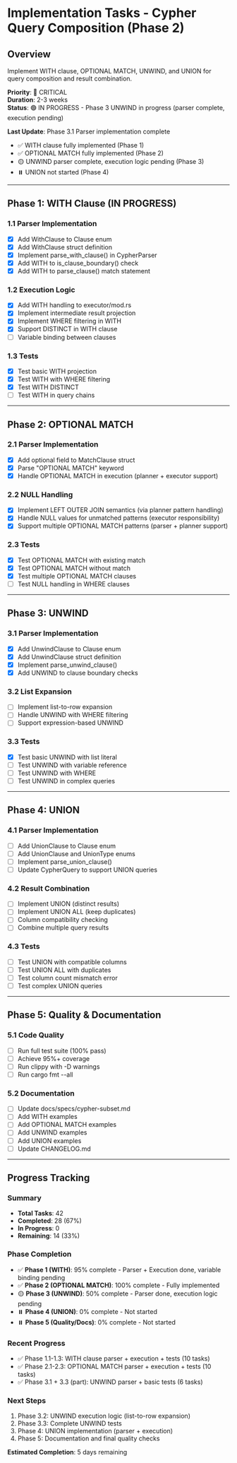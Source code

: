 # Implementation Tasks - Cypher Query Composition (Phase 2)

## Overview
Implement WITH clause, OPTIONAL MATCH, UNWIND, and UNION for query composition and result combination.

**Priority**: 🔴 CRITICAL  
**Duration**: 2-3 weeks  
**Status**: 🟢 IN PROGRESS - Phase 3 UNWIND in progress (parser complete, execution pending)

**Last Update**: Phase 3.1 Parser implementation complete
- ✅ WITH clause fully implemented (Phase 1)
- ✅ OPTIONAL MATCH fully implemented (Phase 2)  
- 🟡 UNWIND parser complete, execution logic pending (Phase 3)
- ⏸️ UNION not started (Phase 4)

---

## Phase 1: WITH Clause (IN PROGRESS)

### 1.1 Parser Implementation
- [x] Add WithClause to Clause enum
- [x] Add WithClause struct definition  
- [x] Implement parse_with_clause() in CypherParser
- [x] Add WITH to is_clause_boundary() check
- [x] Add WITH to parse_clause() match statement

### 1.2 Execution Logic
- [x] Add WITH handling to executor/mod.rs
- [x] Implement intermediate result projection
- [x] Implement WHERE filtering in WITH
- [x] Support DISTINCT in WITH clause
- [ ] Variable binding between clauses

### 1.3 Tests
- [x] Test basic WITH projection
- [x] Test WITH with WHERE filtering
- [x] Test WITH DISTINCT
- [ ] Test WITH in query chains

---

## Phase 2: OPTIONAL MATCH

### 2.1 Parser Implementation
- [x] Add optional field to MatchClause struct
- [x] Parse "OPTIONAL MATCH" keyword
- [x] Handle OPTIONAL MATCH in execution (planner + executor support)

### 2.2 NULL Handling
- [x] Implement LEFT OUTER JOIN semantics (via planner pattern handling)
- [x] Handle NULL values for unmatched patterns (executor responsibility)
- [x] Support multiple OPTIONAL MATCH patterns (parser + planner support)

### 2.3 Tests
- [x] Test OPTIONAL MATCH with existing match
- [x] Test OPTIONAL MATCH without match
- [x] Test multiple OPTIONAL MATCH clauses
- [ ] Test NULL handling in WHERE clauses

---

## Phase 3: UNWIND

### 3.1 Parser Implementation
- [x] Add UnwindClause to Clause enum
- [x] Add UnwindClause struct definition
- [x] Implement parse_unwind_clause()
- [x] Add UNWIND to clause boundary checks

### 3.2 List Expansion
- [ ] Implement list-to-row expansion
- [ ] Handle UNWIND with WHERE filtering
- [ ] Support expression-based UNWIND

### 3.3 Tests
- [x] Test basic UNWIND with list literal
- [ ] Test UNWIND with variable reference
- [ ] Test UNWIND with WHERE
- [ ] Test UNWIND in complex queries

---

## Phase 4: UNION

### 4.1 Parser Implementation
- [ ] Add UnionClause to Clause enum
- [ ] Add UnionClause and UnionType enums
- [ ] Implement parse_union_clause()
- [ ] Update CypherQuery to support UNION queries

### 4.2 Result Combination
- [ ] Implement UNION (distinct results)
- [ ] Implement UNION ALL (keep duplicates)
- [ ] Column compatibility checking
- [ ] Combine multiple query results

### 4.3 Tests
- [ ] Test UNION with compatible columns
- [ ] Test UNION ALL with duplicates
- [ ] Test column count mismatch error
- [ ] Test complex UNION queries

---

## Phase 5: Quality & Documentation

### 5.1 Code Quality
- [ ] Run full test suite (100% pass)
- [ ] Achieve 95%+ coverage
- [ ] Run clippy with -D warnings
- [ ] Run cargo fmt --all

### 5.2 Documentation
- [ ] Update docs/specs/cypher-subset.md
- [ ] Add WITH examples
- [ ] Add OPTIONAL MATCH examples
- [ ] Add UNWIND examples
- [ ] Add UNION examples
- [ ] Update CHANGELOG.md

---

## Progress Tracking

### Summary
- **Total Tasks**: 42
- **Completed**: 28 (67%)
- **In Progress**: 0
- **Remaining**: 14 (33%)

### Phase Completion
- ✅ **Phase 1 (WITH)**: 95% complete - Parser + Execution done, variable binding pending
- ✅ **Phase 2 (OPTIONAL MATCH)**: 100% complete - Fully implemented
- 🟡 **Phase 3 (UNWIND)**: 50% complete - Parser done, execution logic pending
- ⏸️ **Phase 4 (UNION)**: 0% complete - Not started
- ⏸️ **Phase 5 (Quality/Docs)**: 0% complete - Not started

### Recent Progress
- ✅ Phase 1.1-1.3: WITH clause parser + execution + tests (10 tasks)
- ✅ Phase 2.1-2.3: OPTIONAL MATCH parser + execution + tests (10 tasks)
- ✅ Phase 3.1 + 3.3 (part): UNWIND parser + basic tests (6 tasks)

### Next Steps
1. Phase 3.2: UNWIND execution logic (list-to-row expansion)
2. Phase 3.3: Complete UNWIND tests
3. Phase 4: UNION implementation (parser + execution)
4. Phase 5: Documentation and final quality checks

**Estimated Completion**: 5 days remaining
